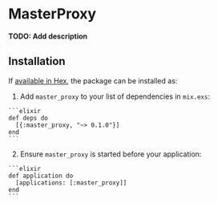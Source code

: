 # MasterProxy

**TODO: Add description**

## Installation

If [available in Hex](https://hex.pm/docs/publish), the package can be installed as:

  1. Add `master_proxy` to your list of dependencies in `mix.exs`:

    ```elixir
    def deps do
      [{:master_proxy, "~> 0.1.0"}]
    end
    ```

  2. Ensure `master_proxy` is started before your application:

    ```elixir
    def application do
      [applications: [:master_proxy]]
    end
    ```


